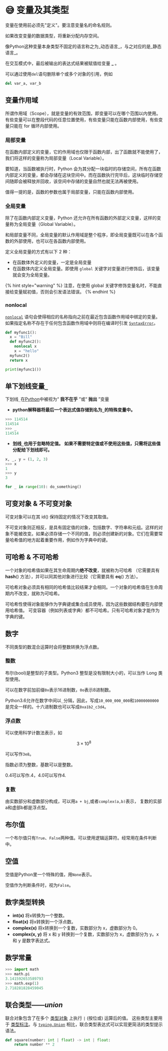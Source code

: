 # 😅 变量及其类型

变量在使用前必须先"定义"。要注意变量名的命名规则。

如果改变变量的数据类型，将重新分配内存空间。

像Python这种变量本身类型不固定的语言称之为_动态语言_，与之对应的是_静态语言_。

在交互模式中，最后被输出的表达式结果被赋值给变量 **\_** 。

可以通过使用`del`语句删除单个或多个对象的引用，例如

```python
del var_a, var_b
```

## 变量作用域

所谓作用域（Scope），就是变量的有效范围，即变量可以在哪个范围以内使用。有些变量可以在整段代码的任意位置使用，有些变量只能在函数内部使用，有些变量只能在 for 循环内部使用。

### 局部变量

在函数内部定义的变量，它的作用域也仅限于函数内部，出了函数就不能使用了，我们将这样的变量称为局部变量（Local Variable）。

要知道，当函数被执行时，Python 会为其分配一块临时的存储空间，所有在函数内部定义的变量，都会存储在这块空间中。而在函数执行完毕后，这块临时存储空间随即会被释放并回收，该空间中存储的变量自然也就无法再被使用。

值得一提的是，函数的参数也属于局部变量，只能在函数内部使用。

### 全局变量

除了在函数内部定义变量，Python 还允许在所有函数的外部定义变量，这样的变量称为全局变量（Global Variable）。

和局部变量不同，全局变量的默认作用域是整个程序，即全局变量既可以在各个函数的外部使用，也可以在各函数内部使用。

定义全局变量的方式有以下 2 种：

* 在函数体外定义的变量，一定是全局变量
* 在函数体内定义全局变量。即使用 `global` 关键字对变量进行修饰后，该变量就会变为全局变量。

{% hint style="warning" %}
注意，在使用 global 关键字修饰变量名时，不能直接给变量赋初值，否则会引发语法错误。
{% endhint %}

### nonlocal

[`nonlocal`](https://docs.python.org/zh-cn/3/reference/simple\_stmts.html#nonlocal) 语句会使得相应的名称指向之前在最近包含函数作用域中绑定的变量。 如果指定名称不存在于任何包含函数作用域中则将在编译时引发 [`SyntaxError`](https://docs.python.org/zh-cn/3/library/exceptions.html#SyntaxError)。

```python
def myfunc1():
  x = "Bill"
  def myfunc2():
    nonlocal x
    x = "hello"
  myfunc2() 
  return x

print(myfunc1())
```

## 单下划线变量`_`

下划线`_`在[Python](http://www.javaxxz.com/thread-368216-1-1.html)中被视为“ **我不在乎** ”或“ **抛出** ”变量

* **python解释器将最后一个表达式值存储到名为`_`的特殊变量中。**

```python
>>> 114514
114514
>>> _
114514
```

* **划线`_`也用于忽略特定值。** **如果不需要特定值或不使用这些值，只需将这些值分配给下划线即可。**

```python
x, _, y = (1, 2, 3) 
>>> x 
1 
>>> y 
3
```

```python
for _ in range(10): do_something()
```

## 可变对象 & 不可变对象

可变对象可以在其 id() 保持固定的情况下改变其取值。

不可变对象则正相反，是具有固定值的对象，包括数字、字符串和元组。这样的对象不能被改变。如果必须存储一个不同的值，则必须创建新的对象。它们在需要常量哈希值的地方起着重要作用，例如作为字典中的键。

## 可哈希 & 不可哈希

一个对象的哈希值如果在其生命周期内**绝不改变**，就被称为可哈希 （它需要具有 **hash**() 方法），并可以同其他对象进行比较（它需要具有 **eq**() 方法）。

可哈希对象必须具有相同的哈希值比较结果才会相同。一个对象的哈希值在生命周期内不改变，就称为可哈希。

可哈希性使得对象能够作为字典键或集合成员使用，因为这些数据结构要在内部使用哈希值。 可变容器（例如列表或字典）都不可哈希。只有可哈希对象才能作为字典的键。

## 数字

不同类型的数混合运算时会将整数转换为浮点数。

### **整数**

布尔(bool)是整型的子类型。Python3 整型是没有限制大小的，可以当作 Long 类型使用。

可以在数字前加前缀`0x`表示16进制数，`0o`表示8进制数。

Python3.6允许在数字中间以`_`分隔，因此，写成`10_000_000_000`和`10000000000`是完全一样的。十六进制数也可以写成`0xa1b2_c3d4`。

### **浮点数**

可以使用科学计数法表示，如

$$
3×10^8
$$

可以写作`3e8`。

指数必须为整数，基数可以是整数。

0.4可以写作.4，4.0可以写作4.

### **复数**

由实数部分和虚数部分构成，可以用`a + bj`,或者`complex(a,b)`表示， 复数的实部a和虚部b都是浮点型。

## 布尔值

一个布尔值只有`True`、`False`两种值。可以使用逻辑运算符。经常用在条件判断中。

## 空值

空值是Python里一个特殊的值，用`None`表示。

空值作为判断条件时，视为`False`。

## 数字类型转换

* **int(x)** 将x转换为一个整数。
* **float(x)** 将x转换到一个浮点数。
* **complex(x)** 将x转换到一个复数，实数部分为 x，虚数部分为 0。
* **complex(x, y)** 将 x 和 y 转换到一个复数，实数部分为 x，虚数部分为 y。x 和 y 是数字表达式。

## 数学常量

```python
>>> import math
>>> math.pi
3.141592653589793
>>> math.exp(1)
2.718281828459045
```

## 联合类型——_union_

联合对象包含了在多个 [类型对象](https://docs.python.org/zh-cn/3/library/stdtypes.html?highlight=%E8%81%94%E5%90%88#bltin-type-objects) 上执行 `|` (按位或) 运算后的值。 这些类型主要用于 [类型标注](https://docs.python.org/zh-cn/3/glossary.html#term-annotation)。与 [`typing.Union`](https://docs.python.org/zh-cn/3/library/typing.html#typing.Union) 相比，联合类型表达式可以实现更简洁的类型提示语法。

```python
def square(number: int | float) -> int | float:
    return number ** 2
```


